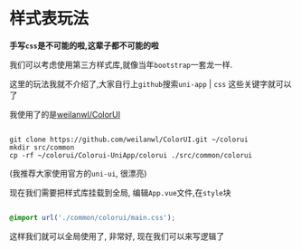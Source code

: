 # 样式表玩法

**手写`css`是不可能的啦,这辈子都不可能的啦**

我们可以考虑使用第三方样式库,就像当年`bootstrap`一套龙一样.

这里的玩法我就不介绍了,大家自行上`github`搜索`uni-app` | `css` 这些关键字就可以了

我使用了的是[weilanwl/ColorUI](https://github.com/weilanwl/ColorUI)

```console

git clone https://github.com/weilanwl/ColorUI.git ~/colorui
mkdir src/common
cp -rf ~/colorui/Colorui-UniApp/colorui ./src/common/colorui

```

(我推荐大家使用官方的`uni-ui`, 很漂亮)

现在我们需要把样式库挂载到全局, 编辑`App.vue`文件,在`style`块

```css

@import url('./common/colorui/main.css');

```

这样我们就可以全局使用了, 非常好, 现在我们可以来写逻辑了
